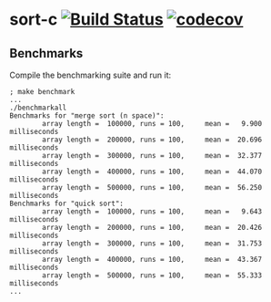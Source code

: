# sort-c [![Build Status](https://travis-ci.org/alcortesm/sort-c.svg?branch=master)](https://travis-ci.org/alcortesm/sort-c) [![codecov](https://codecov.io/gh/alcortesm/sort-c/branch/master/graph/badge.svg)](https://codecov.io/gh/alcortesm/sort-c)

## Benchmarks

Compile the benchmarking suite and run it:

```
; make benchmark
...
./benchmarkall
Benchmarks for "merge sort (n space)":
        array length =  100000, runs = 100,     mean =   9.900 milliseconds
        array length =  200000, runs = 100,     mean =  20.696 milliseconds
        array length =  300000, runs = 100,     mean =  32.377 milliseconds
        array length =  400000, runs = 100,     mean =  44.070 milliseconds
        array length =  500000, runs = 100,     mean =  56.250 milliseconds
Benchmarks for "quick sort":
        array length =  100000, runs = 100,     mean =   9.643 milliseconds
        array length =  200000, runs = 100,     mean =  20.426 milliseconds
        array length =  300000, runs = 100,     mean =  31.753 milliseconds
        array length =  400000, runs = 100,     mean =  43.367 milliseconds
        array length =  500000, runs = 100,     mean =  55.333 milliseconds
...
```


